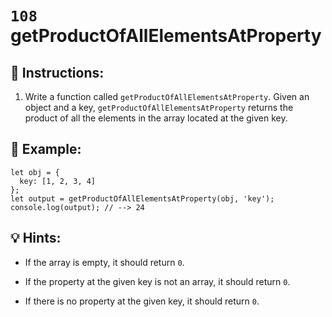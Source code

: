 # `108` getProductOfAllElementsAtProperty

## 📝 Instructions:

1. Write a function called `getProductOfAllElementsAtProperty`. Given an object and a key, `getProductOfAllElementsAtProperty` returns the product of all the elements in the array located at the given key.

## 📎 Example:

```Js
let obj = {
  key: [1, 2, 3, 4]
};
let output = getProductOfAllElementsAtProperty(obj, 'key');
console.log(output); // --> 24
```

## 💡  Hints:

+ If the array is empty, it should return `0`.

+ If the property at the given key is not an array, it should return `0`.

+ If there is no property at the given key, it should return `0`.
